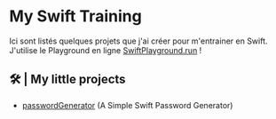 # My Swift Training
Ici sont listés quelques projets que j'ai créer pour m'entrainer en Swift.
J'utilise le Playground en ligne [SwiftPlayground.run](http://swiftplayground.run/) !

## 🛠 | My little projects
- [passwordGenerator](https://github.com/Thomas-Dulompont/SwiftTraining/blob/main/passwordGenerator.swift) (A Simple Swift Password Generator)